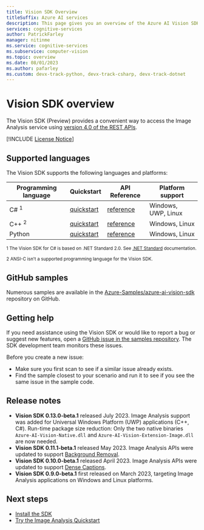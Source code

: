 ```yaml
---
title: Vision SDK Overview
titleSuffix: Azure AI services
description: This page gives you an overview of the Azure AI Vision SDK for Image Analysis.
services: cognitive-services
author: PatrickFarley
manager: nitinme
ms.service: cognitive-services
ms.subservice: computer-vision
ms.topic: overview
ms.date: 08/01/2023
ms.author: pafarley
ms.custom: devx-track-python, devx-track-csharp, devx-track-dotnet
---
```


# Vision SDK overview

The Vision SDK (Preview) provides a convenient way to access the Image Analysis service using [version 4.0 of the REST APIs](https://aka.ms/vision-4-0-ref).

[!INCLUDE [License Notice](../includes/setup-sdk/license-notice-sdk.md)]

## Supported languages

The Vision SDK supports the following languages and platforms:

| Programming language | Quickstart | API Reference | Platform support |
|----------------------|------------|-----------|------------------|
| C# <sup>1</sup> | [quickstart](../quickstarts-sdk/image-analysis-client-library-40.md?pivots=programming-language-csharp)  | [reference](/dotnet/api/azure.ai.vision.imageanalysis) | Windows, UWP, Linux |
| C++ <sup>2</sup> | [quickstart](../quickstarts-sdk/image-analysis-client-library-40.md?pivots=programming-language-cpp)  | [reference](/cpp/cognitive-services/vision) | Windows, Linux |
| Python | [quickstart](../quickstarts-sdk/image-analysis-client-library-40.md?pivots=programming-language-python) | [reference](/python/api/azure-ai-vision) | Windows, Linux |

<sup>1 The Vision SDK for C# is based on .NET Standard 2.0. See [.NET Standard](/dotnet/standard/net-standard?tabs=net-standard-2-0#net-implementation-support) documentation.</sup>

<sup>2 ANSI-C isn't a supported programming language for the Vision SDK.</sup>

## GitHub samples

Numerous samples are available in the [Azure-Samples/azure-ai-vision-sdk](https://github.com/Azure-Samples/azure-ai-vision-sdk) repository on GitHub.

## Getting help

If you need assistance using the Vision SDK or would like to report a bug or suggest new features, open a [GitHub issue in the samples repository](https://github.com/Azure-Samples/azure-ai-vision-sdk/issues). The SDK development team monitors these issues.

Before you create a new issue:
* Make sure you first scan to see if a similar issue already exists.
* Find the sample closest to your scenario and run it to see if you see the same issue in the sample code.

## Release notes

* **Vision SDK 0.13.0-beta.1** released July 2023. Image Analysis support was added for Universal Windows Platform (UWP) applications (C++, C#). Run-time package size reduction: Only the two native binaries
`Azure-AI-Vision-Native.dll` and `Azure-AI-Vision-Extension-Image.dll` are now needed.
* **Vision SDK 0.11.1-beta.1** released May 2023. Image Analysis APIs were updated to support [Background Removal](../how-to/background-removal.md).
* **Vision SDK 0.10.0-beta.1** released April 2023. Image Analysis APIs were updated to support [Dense Captions](../concept-describe-images-40.md?tabs=dense).
* **Vision SDK 0.9.0-beta.1** first released on March 2023, targeting Image Analysis applications on Windows and Linux platforms.


## Next steps

- [Install the SDK](./install-sdk.md)
- [Try the Image Analysis Quickstart](../quickstarts-sdk/image-analysis-client-library-40.md)